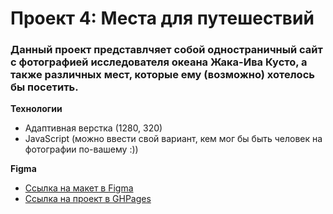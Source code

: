 # Проект 4: Места для путешествий

### Данный проект представлчяет собой одностраничный сайт с фотографией исследователя океана Жака-Ива Кусто, а также различных мест, которые ему (возможно) хотелось бы посетить.

**Технологии**

* Адаптивная верстка (1280, 320)
* JavaScript (можно ввести свой вариант, кем мог бы быть человек на фотографии по-вашему :))

**Figma**

* [Ссылка на макет в Figma](https://www.figma.com/file/StZjf8HnoeLdiXS7dYrLAh/JavaScript.-Sprint-4)
* [Ссылка на проект в GHPages](https://marinambur.github.io/mesto/)


